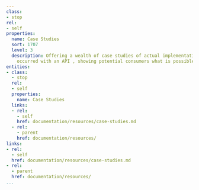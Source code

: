 ```yaml
---
class:
- stop
rel:
- self
properties:
  name: Case Studies
  sort: 1707
  level: 3
  description: Offering a wealth of case studies of actual implementations that have
    occurred with an API , showing potential consumers what is possible.
entities:
- class:
  - stop
  rel:
  - self
  properties:
    name: Case Studies
  links:
  - rel:
    - self
    href: documentation/resources/case-studies.md
  - rel:
    - parent
    href: documentation/resources/
links:
- rel:
  - self
  href: documentation/resources/case-studies.md
- rel:
  - parent
  href: documentation/resources/
...
```


